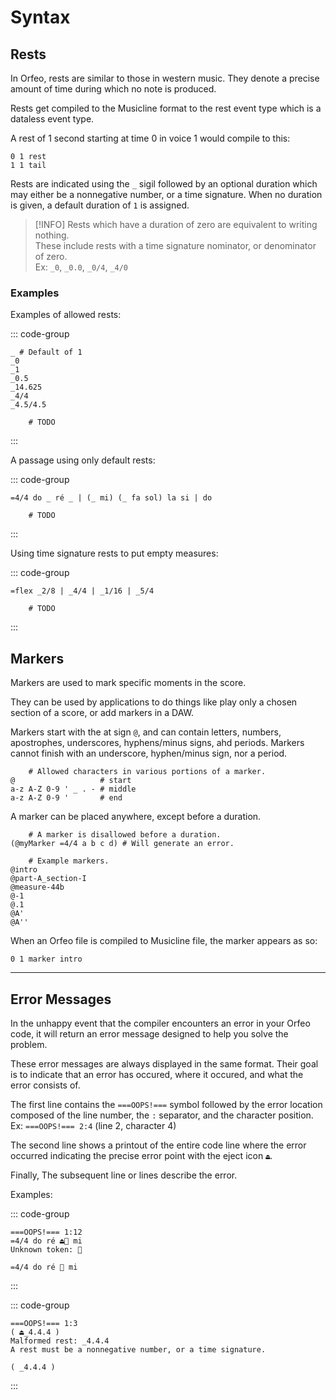 # Syntax

## Rests

In Orfeo, rests are similar to those in western music. They denote a
precise amount of time during which no note is produced.

Rests get compiled to the Musicline format to the rest event type
which is a dataless event type.

A rest of 1 second starting at time 0 in voice 1 would compile to this:

```musicline
0 1 rest
1 1 tail
```

Rests are indicated using the ```_``` sigil followed by an optional
duration which may either be a nonnegative number, or a time signature.
When no duration is given, a default duration of ```1``` is assigned.

> [!INFO]
> Rests which have a duration of zero are equivalent to writing nothing. \
> These include rests with a time signature nominator, or denominator of zero. \
> Ex: ```_0```, ```_0.0```, ```_0/4```, ```_4/0```

### Examples

Examples of allowed rests:

::: code-group

```orfeo
_ # Default of 1
_0
_1
_0.5
_14.625
_4/4
_4.5/4.5
```

```musicline
    # TODO
```

:::

A passage using only default rests:

::: code-group

```orfeo
=4/4 do _ ré _ | (_ mi) (_ fa sol) la si | do
```

```musicline
    # TODO
```

:::

Using time signature rests to put empty measures:

::: code-group

```orfeo
=flex _2/8 | _4/4 | _1/16 | _5/4
```

```musicline
    # TODO
```

:::

## Markers

Markers are used to mark specific moments in the score.

They can be used by applications to do things like play only a chosen
section of a score, or add markers in a DAW.

Markers start with the at sign ```@```, and can contain letters,
numbers, apostrophes, underscores, hyphens/minus signs, ahd periods.
Markers cannot finish with an underscore, hyphen/minus sign, nor a period.

```orfeo
    # Allowed characters in various portions of a marker.
@                   # start
a-z A-Z 0-9 ' _ . - # middle
a-z A-Z 0-9 '       # end
```

A marker can be placed anywhere, except before a duration.

```orfeo
    # A marker is disallowed before a duration.
(@myMarker =4/4 a b c d) # Will generate an error.
```

```orfeo
    # Example markers.
@intro
@part-A_section-I
@measure-44b
@-1
@.1
@A'
@A''
```

When an Orfeo file is compiled to Musicline file, the marker appears as
so:

```musicline
0 1 marker intro
```

----------------------------------------------------------------------

## Error Messages

In the unhappy event that the compiler encounters an error in your
Orfeo code, it will return an error message designed to help you
solve the problem.

These error messages are always displayed in the same format. Their
goal is to indicate that an error has occured, where it occured, and
what the error consists of.

The first line contains the ```===OOPS!===``` symbol followed by the
error location composed of the line number, the ```:``` separator,
and the character position. \
Ex: ```===OOPS!=== 2:4``` (line 2, character 4)

The second line shows a printout of the entire code line where the
error occurred indicating the precise error point with the eject
icon ```⏏```.

Finally, The subsequent line or lines describe the error.

Examples:

::: code-group

```[error]
===OOPS!=== 1:12
=4/4 do ré ⏏🤟 mi
Unknown token: 🤟
```

```orfeo [code]
=4/4 do ré 🤟 mi
```

:::

::: code-group

```[error]
===OOPS!=== 1:3
( ⏏_4.4.4 )
Malformed rest: _4.4.4
A rest must be a nonnegative number, or a time signature.
```

```orfeo [code]
( _4.4.4 )
```

:::
